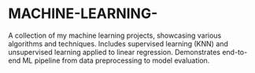# MACHINE-LEARNING-
A collection of my machine learning projects, showcasing various algorithms and techniques. Includes supervised learning (KNN) and unsupervised learning applied to linear regression. Demonstrates end-to-end ML pipeline from data preprocessing to model evaluation.
